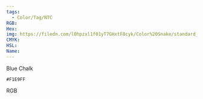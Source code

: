 ```yaml
---
tags:
  - Color/Tag/NTC
RGB:
Hex:
img: https://filedn.com/l0hpzxl1f01yT7GHxtF8cyk/Color%20Snake/standard_csv_to_svg/%23/F1E9FF.svg
CMYK:
HSL:
Name:
---
```

Blue Chalk
```palette
#F1E9FF
```
RGB
